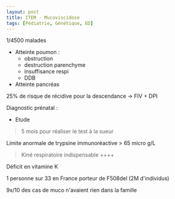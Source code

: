 ```yaml
---
layout: post
title: ITEM - Mucoviscidose
tags: [Pédiatrie, Génétique, ED]
---
```


1/4500 malades

- Atteinte poumon :
  - obstruction
  - destruction parenchyme
  - insuffisance respi
  - DDB
- Atteinte pancréas

25% de risque de récidive pour la descendance
-> FIV + DPI

Diagnostic prénatal :
- Etude

> 5 mois pour réaliser le test à la sueur

Limite anormale de trypsine immunoréactive > 65 micro g/L

> Kiné respiratoire indispensable ++++

Déficit en vitamine K

1 personne sur 33 en France porteur de F508del (2M d'individus)

9x/10 des cas de muco n'avaient rien dans la famille
